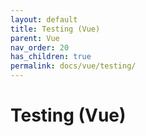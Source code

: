 ```yaml
---
layout: default
title: Testing (Vue)
parent: Vue
nav_order: 20
has_children: true
permalink: docs/vue/testing/
---
```


# Testing (Vue)
